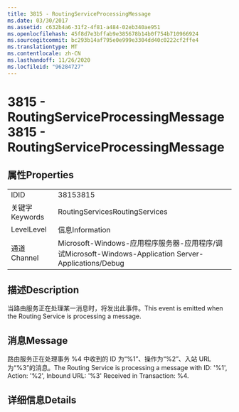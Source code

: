 ```yaml
---
title: 3815 - RoutingServiceProcessingMessage
ms.date: 03/30/2017
ms.assetid: c632b4a6-31f2-4f81-a484-02eb340ae951
ms.openlocfilehash: 45f8d7e3bffab9e385678b14b0f754b710966924
ms.sourcegitcommit: bc293b14af795e0e999e3304dd40c0222cf2ffe4
ms.translationtype: MT
ms.contentlocale: zh-CN
ms.lasthandoff: 11/26/2020
ms.locfileid: "96284727"
---
```

# <a name="3815---routingserviceprocessingmessage"></a><span data-ttu-id="d4fd1-102">3815 - RoutingServiceProcessingMessage</span><span class="sxs-lookup"><span data-stu-id="d4fd1-102">3815 - RoutingServiceProcessingMessage</span></span>

## <a name="properties"></a><span data-ttu-id="d4fd1-103">属性</span><span class="sxs-lookup"><span data-stu-id="d4fd1-103">Properties</span></span>  
  
|||  
|-|-|  
|<span data-ttu-id="d4fd1-104">ID</span><span class="sxs-lookup"><span data-stu-id="d4fd1-104">ID</span></span>|<span data-ttu-id="d4fd1-105">3815</span><span class="sxs-lookup"><span data-stu-id="d4fd1-105">3815</span></span>|  
|<span data-ttu-id="d4fd1-106">关键字</span><span class="sxs-lookup"><span data-stu-id="d4fd1-106">Keywords</span></span>|<span data-ttu-id="d4fd1-107">RoutingServices</span><span class="sxs-lookup"><span data-stu-id="d4fd1-107">RoutingServices</span></span>|  
|<span data-ttu-id="d4fd1-108">Level</span><span class="sxs-lookup"><span data-stu-id="d4fd1-108">Level</span></span>|<span data-ttu-id="d4fd1-109">信息</span><span class="sxs-lookup"><span data-stu-id="d4fd1-109">Information</span></span>|  
|<span data-ttu-id="d4fd1-110">通道</span><span class="sxs-lookup"><span data-stu-id="d4fd1-110">Channel</span></span>|<span data-ttu-id="d4fd1-111">Microsoft-Windows-应用程序服务器-应用程序/调试</span><span class="sxs-lookup"><span data-stu-id="d4fd1-111">Microsoft-Windows-Application Server-Applications/Debug</span></span>|  
  
## <a name="description"></a><span data-ttu-id="d4fd1-112">描述</span><span class="sxs-lookup"><span data-stu-id="d4fd1-112">Description</span></span>  

 <span data-ttu-id="d4fd1-113">当路由服务正在处理某一消息时，将发出此事件。</span><span class="sxs-lookup"><span data-stu-id="d4fd1-113">This event is emitted when the Routing Service is processing a message.</span></span>  
  
## <a name="message"></a><span data-ttu-id="d4fd1-114">消息</span><span class="sxs-lookup"><span data-stu-id="d4fd1-114">Message</span></span>  

 <span data-ttu-id="d4fd1-115">路由服务正在处理事务 %4 中收到的 ID 为“%1”、操作为“%2”、入站 URL 为“%3”的消息。</span><span class="sxs-lookup"><span data-stu-id="d4fd1-115">The Routing Service is processing a message with ID: '%1', Action: '%2', Inbound URL: '%3' Received in Transaction: %4.</span></span>  
  
## <a name="details"></a><span data-ttu-id="d4fd1-116">详细信息</span><span class="sxs-lookup"><span data-stu-id="d4fd1-116">Details</span></span>
